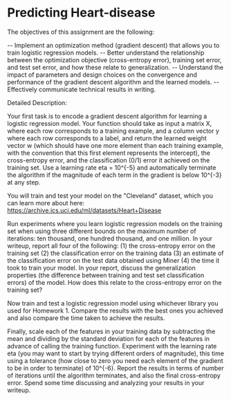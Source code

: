 # Predicting Heart-disease

The objectives of this assignment are the following:

-- Implement an optimization method (gradient descent) that allows you to train logistic regression models.
-- Better understand the relationship between the optimization objective (cross-entropy error), training set error, and test set error, and how these relate to generalization.
-- Understand the impact of parameters and design choices on the convergence and performance of the gradient descent algorithm and the learned models.
-- Effectively communicate technical results in writing. 

Detailed Description:

Your first task is to encode a gradient descent algorithm for learning a logistic regression model. Your function should take as input a matrix X, where each row corresponds to a training example, and a column vector y where each row corresponds to a label, and return the learned weight vector w (which should have one more element than each training example, with the convention that this first element represents the intercept), the cross-entropy error, and the classification (0/1) error it achieved on the training set. Use a learning rate eta = 10^{-5} and automatically terminate the algorithm if the magnitude of each term in the gradient is below 10^{-3} at any step.

You will train and test your model on the "Cleveland" dataset, which you can learn more about here: https://archive.ics.uci.edu/ml/datasets/Heart+Disease

Run experiments where you learn logistic regression models on the training set when using three different bounds on the maximum number   of iterations: ten thousand, one hundred thousand, and one million.  In your writeup, report all four of the following: (1) the cross-entropy error on the training set (2) the classification error on the training data (3) an estimate of the classification error on the test data obtained using Miner (4) the time it took to train your model. In your report, discuss the generalization properties (the difference between training and test set classification errors) of the model. How does this relate to the cross-entropy error on the training set?

Now train and test a logistic regression model using whichever library you used for Homework 1. Compare the results with the best ones you achieved and also compare the time taken to achieve the results.

Finally, scale each of the features in your training data by subtracting the mean and dividing by the standard deviation for each of the features in advance of calling the training function. Experiment with the learning rate eta (you may want to start by trying different orders of magnitude), this time using a tolerance (how close to zero you need each element of the gradient to be in order to terminate) of 10^{-6}. Report the results in terms of number of iterations until the algorithm terminates, and also the final cross-entropy error. Spend some time discussing and analyzing your results in your writeup.
